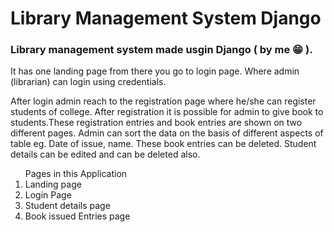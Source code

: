 # Library Management System Django
<h3>Library management system made usgin Django ( by me &#128513; ).</h3>
<p>It has one landing page from there you go to login page. Where admin (librarian) can login using credentials.</p>
<p>After login admin reach to the registration page where he/she can register students of college. After registration it is possible for admin to give book to students.These registration entries and book entries are shown on two different pages. Admin can sort the data on the basis of different aspects of table eg. Date of issue, name. These book entries can be deleted. Student details can be edited and can be deleted also.</p>
<ol>Pages in this Application
<li>Landing page</li>
<li>Login Page</li>
<li>Student details page</li>
<li>Book issued Entries page</li>
</ol>
